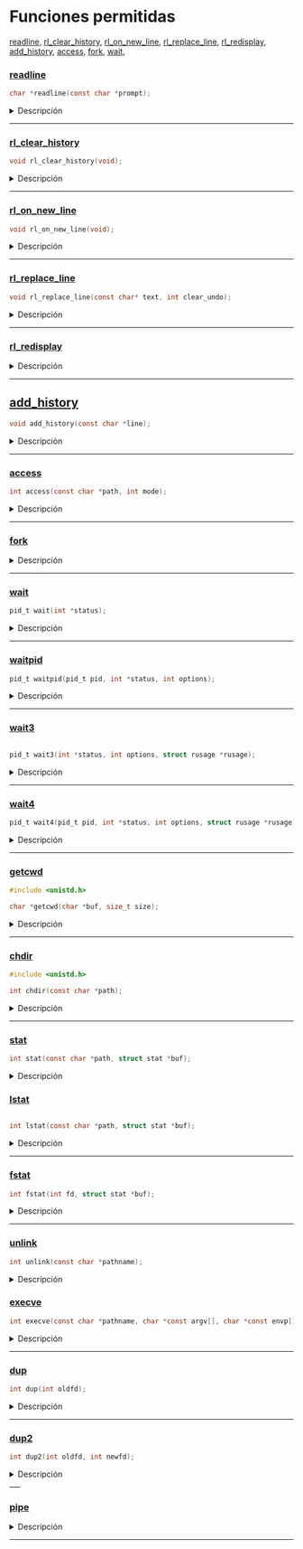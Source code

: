 # Funciones permitidas

[readline](#readline), [rl_clear_history](#rl_clear_history), [rl_on_new_line](#rl_on_new_line), [rl_replace_line](#rl_replace_line), [rl_redisplay](#rl_redisplay), [add_history](#add_history), [access](#access), [fork](#fork), [wait](#wait), 


### [readline](../funciones/permitidas/readline.c)

```c
char *readline(const char *prompt);
```

<details>
  <summary>Descripción</summary>

### [Instalar readline](./../funciones/permitidas/readline.md)

`readline()` esta incluida en la biblioteca `libreadline`, que proporcionan una funcionalidad avanzada para la lectura de líneas de entrada desde el usuario en la línea de comandos.


La función `readline()` lee una línea de entrada desde el usuario y la devuelve como un puntero a una cadena de caracteres dinámicamente asignada en memoria. La sintaxis de la función `readline()` es la siguiente:

- `prompt` es una cadena de caracteres que se muestra en la línea de comandos para indicar que se está esperando la entrada del usuario.

La función `readline()` devuelve un puntero a una cadena de caracteres que contiene la línea de entrada leída. El usuario debe liberar la memoria asignada a esta cadena utilizando la función `free()` cuando ya no se necesite.

</details>

___

### [rl_clear_history](../funciones/permitidas/rl_clear_history.c)

```c
void rl_clear_history(void);
```

<details>
  <summary>Descripción</summary>

La función `rl_clear_history` es una función de la biblioteca de línea de comandos `readline` en C, que se utiliza para borrar el historial de entrada. La función se define en el archivo de encabezado `readline/history.h`.

La función no toma argumentos y no devuelve ningún valor.

La función `rl_clear_history` borra todo el historial de entrada almacenado en la memoria por la biblioteca readline. El historial de entrada se almacena en un archivo oculto en el directorio de inicio del usuario, por lo que borrar el historial con esta función solo borra los datos de la memoria, no del archivo en sí.

Es importante tener en cuenta que la función `rl_clear_history` solo borra el historial de entrada que ha sido almacenado por la biblioteca readline. Si está utilizando otra biblioteca o un enfoque personalizado para manejar la entrada de la línea de comandos, es posible que deba implementar su propia función de limpieza de historial.

</details>

___


### [rl_on_new_line](../funciones/permitidas/rl_on_new_line.c)

```c
void rl_on_new_line(void);
```

<details>
  <summary>Descripción</summary>

La función `rl_on_new_line` es una función de la biblioteca `readline` en C, que se utiliza para notificar a la biblioteca que se ha llegado a una nueva línea en la entrada. La función se define en el archivo de encabezado `readline/readline.h`.

La función no toma argumentos y no devuelve ningún valor.

Cuando se llama a la función `rl_on_new_line`, la biblioteca `readline` procesa la línea actual de entrada y la agrega al historial. También restablece el estado de la línea de entrada a la configuración inicial para la siguiente entrada. Esta función debe llamarse siempre que se completa una línea de entrada y antes de leer una nueva línea de entrada.

</details>

___

### [rl_replace_line](../funciones/permitidas/rl_replace_line.c)

```c
void rl_replace_line(const char* text, int clear_undo);
```

<details>
  <summary>Descripción</summary>

	La función `rl_replace_line` es una función de la biblioteca `readline` en C, que se utiliza para reemplazar la línea actual de entrada con una nueva línea. La función se define en el archivo de encabezado `readline/readline.h`.

La función toma dos argumentos: 

1. `text` es un puntero a una cadena de caracteres que se utilizará para reemplazar la línea actual de entrada.
2. `clear_undo` es un valor booleano (0 o 1) que indica si se deben borrar los datos de deshacer (undo) de la línea actual de entrada antes de reemplazarla.

Cuando se llama a la función `rl_replace_line`, la biblioteca `readline` reemplaza la línea actual de entrada con la cadena de caracteres especificada en `text`. Si `clear_undo` es `1`, se borrarán los datos de deshacer (undo) de la línea actual de entrada. Si `clear_undo` es `0`, los datos de deshacer (undo) permanecerán intactos.

En este ejemplo, utilizamos un ciclo `while` para leer continuamente líneas de entrada utilizando la función `readline`. Después de procesar la entrada, llamamos a la función `rl_replace_line` para reemplazar la línea actual de entrada con una nueva línea que dice "Nueva línea". También especificamos que se deben borrar los datos de deshacer (undo) de la línea actual de entrada utilizando `1` como segundo argumento.

Luego llamamos a la función `rl_redisplay` para redibujar la nueva línea en la consola. Finalmente, liberamos la memoria utilizada por `readline` para la entrada utilizando la función `free`.

</details>

___

### [rl_redisplay](../funciones/permitidas/rl_redisplay.c)

<details>
  <summary>Descripción</summary>

  La función `rl_redisplay()` es parte de la biblioteca `readline` en C y se utiliza para redibujar la línea de entrada actual en la consola. Esto puede ser útil si necesitas actualizar la línea de entrada para que refleje un cambio en el estado del programa, por ejemplo, para mostrar un mensaje de error o para actualizar el prompt.

</details>

___

## [add_history](../funciones/permitidas/add_history.c)

```c
void add_history(const char *line);
```

<details>
  <summary>Descripción</summary>

`add_history` es una función de la biblioteca `readline` que se utiliza para agregar una línea de texto al historial de comandos. El historial de comandos es una lista de comandos previamente ingresados por el usuario, que se puede recuperar y reutilizar en la consola con el uso de teclas de flecha hacia arriba y hacia abajo. 

Donde `line` es un puntero a una cadena de caracteres que representa el comando a agregar al historial.

</details>

___

### [access](../funciones/permitidas/access.c)

```c
int access(const char *path, int mode);
```

<details>
  <summary>Descripción</summary>

se utiliza para verificar si se puede acceder a un archivo o si un archivo existe. La función devuelve un valor entero distinto de cero si se puede acceder al archivo o si el archivo existe, y devuelve cero si no se puede acceder al archivo o si el archivo no existe.

Donde `path` es un puntero a una cadena de caracteres que representa la ruta del archivo a verificar, y `mode` es un conjunto de indicadores que especifican los permisos de acceso a comprobar.

Los valores posibles de `mode` son los siguientes:

- `F_OK`: Verifica si el archivo existe.
- `R_OK`: Verifica si el archivo es legible.
- `W_OK`: Verifica si el archivo es escribible.
- `X_OK`: Verifica si el archivo es ejecutable.

</details>

___

### [fork](../funciones/permitidas/fork.c)

<details>
  <summary>Descripción</summary>

La función `fork()` se utiliza para crear un nuevo proceso a partir del proceso actual. El proceso que llama a `fork()` se conoce como proceso padre y el proceso recién creado se conoce como proceso hijo.

La función `fork()` devuelve un valor entero que representa el resultado de la llamada. Si el valor es negativo, significa que se produjo un error al crear el proceso hijo. Si el valor es cero, significa que la llamada a `fork()` se realizó correctamente en el proceso hijo. Si el valor es positivo, significa que la llamada a `fork()` se realizó correctamente en el proceso padre y el valor devuelto es el ID del proceso hijo.

</details>

___

### [wait](../funciones/permitidas/wait.c)

```c
pid_t wait(int *status);
```

<details>
  <summary>Descripción</summary>

La función `wait` en C es una llamada al sistema que suspende la ejecución del proceso actual hasta que uno de sus procesos hijos finaliza su ejecución. La función `wait` tiene la siguiente sintaxis:

Donde `status` es un puntero a una variable de tipo `int` que contiene información sobre el estado del proceso hijo que finalizó su ejecución.

A continuación, se presentan tres ejemplos que ilustran el uso de la función `wait` en C:

#### Ejemplo 1: Esperando a un proceso hijo

```c
#include <stdio.h>
#include <stdlib.h>
#include <unistd.h>
#include <sys/wait.h>

int main() {
    pid_t pid = fork();
    
    if (pid == 0) {
        // Este es el proceso hijo
        printf("Soy el proceso hijo\n");
        exit(0);
    } else if (pid > 0) {
        // Este es el proceso padre
        printf("Soy el proceso padre\n");
        wait(NULL);
        printf("El proceso hijo ha finalizado\n");
    } else {
        // Error al crear el proceso hijo
        perror("fork");
        exit(1);
    }
    
    return 0;
}
```

En este ejemplo, se crea un proceso hijo utilizando la función `fork`. El proceso hijo imprime un mensaje y sale de la ejecución utilizando la función `exit`. El proceso padre espera a que el proceso hijo finalice su ejecución utilizando la función `wait`. Una vez que el proceso hijo ha finalizado, el proceso padre imprime un mensaje indicando que el proceso hijo ha finalizado.

#### Ejemplo 2: Manejando el estado de salida del proceso hijo

```c
#include <stdio.h>
#include <stdlib.h>
#include <unistd.h>
#include <sys/wait.h>

int main() {
    pid_t pid = fork();
    int status;
    
    if (pid == 0) {
        // Este es el proceso hijo
        printf("Soy el proceso hijo\n");
        exit(1);
    } else if (pid > 0) {
        // Este es el proceso padre
        printf("Soy el proceso padre\n");
        wait(&status);
        if (WIFEXITED(status)) {
            printf("El proceso hijo ha finalizado con estado %d\n", WEXITSTATUS(status));
        } else {
            printf("El proceso hijo ha finalizado de manera anormal\n");
        }
    } else {
        // Error al crear el proceso hijo
        perror("fork");
        exit(1);
    }
    
    return 0;
}
```

En este ejemplo, se crea un proceso hijo utilizando la función `fork`. El proceso hijo imprime un mensaje y sale de la ejecución con un código de salida de 1 utilizando la función `exit`. El proceso padre espera a que el proceso hijo finalice su ejecución utilizando la función `wait` y obtiene información sobre el estado de salida del proceso hijo utilizando la macro `WIFEXITED`. Si el proceso hijo finalizó de manera normal, se imprime el estado de salida del proceso hijo utilizando la macro `WEXITSTATUS`. Si el proceso hijo finalizó de manera anormal, se imprime un mensaje indicando que el proceso hijo finalizó de manera anormal.

#### Ejemplo 3: Manejando señales del proceso hijo

```c
#include <stdio.h>
#include <stdlib.h>
#include <unistd.h>
#include <signal.h>
#include <sys/wait.h>

void handler(int sig) {
    printf("Se recibió la señal %d\n", sig);
}

int main() {
pid_t pid = fork();
if (pid == 0) {
    // Este es el proceso hijo
    printf("Soy el proceso hijo\n");
    sleep(2);
    printf("Proceso hijo terminando de manera anormal\n");
    raise(SIGTERM);
} else if (pid > 0) {
    // Este es el proceso padre
    printf("Soy el proceso padre\n");
    signal(SIGTERM, handler);
    wait(NULL);
    printf("El proceso hijo ha finalizado\n");
} else {
    // Error al crear el proceso hijo
    perror("fork");
    exit(1);
}
return 0;
}
```
Se crea un proceso hijo utilizando la función `fork`. Si `fork` devuelve 0, se está ejecutando en el proceso hijo, de lo contrario, se está ejecutando en el proceso padre. 

En el proceso hijo, se imprime un mensaje indicando que es el proceso hijo y se espera 2 segundos utilizando la función `sleep`. Luego, se imprime otro mensaje indicando que el proceso hijo está terminando de manera anormal y se envía una señal `SIGTERM` al proceso padre utilizando la función `raise`.

En el proceso padre, se establece un manejador de señal para la señal `SIGTERM` utilizando la función `signal`. Luego, se espera a que el proceso hijo finalice su ejecución utilizando la función `wait`. La función `wait` suspende la ejecución del proceso padre hasta que el proceso hijo haya terminado. Si se pasa NULL como argumento, no se devuelve ninguna información sobre el estado de salida del proceso hijo. Después de que el proceso hijo ha finalizado, se imprime un mensaje indicando que el proceso hijo ha finalizado.

En caso de que haya un error al crear el proceso hijo, se imprime un mensaje de error utilizando la función `perror` y se sale del programa utilizando la función `exit`.

Por último, se devuelve 0 para indicar que el programa ha finalizado correctamente.

</details>

___

### [waitpid](../funciones/permitidas/waitpid.c)

```c
pid_t waitpid(pid_t pid, int *status, int options);
```

<details>
  <summary>Descripción</summary>

  Se utiliza para suspender la ejecución de un proceso padre hasta que uno de sus procesos hijos termine su ejecución. Esta función permite esperar específicamente a un proceso hijo particular o a cualquier proceso hijo, según los parámetros que se le pasen.

- `pid`: El ID del proceso hijo que se desea esperar. Puede tener diferentes valores:
  - Si `pid` es igual a -1, `waitpid` espera a cualquier proceso hijo.
  - Si `pid` es igual a 0, `waitpid` espera a cualquier proceso hijo cuyo grupo de procesos sea igual al del proceso padre.
  - Si `pid` es mayor que 0, `waitpid` espera al proceso hijo con ese ID.

- `status`: Un puntero a una variable entera donde `waitpid` almacenará el estado de salida del proceso hijo. Puede ser `NULL` si no se necesita el estado de salida.

- `options`: Un entero que puede contener varias opciones que afectan el comportamiento de `waitpid`. Puede ser `0` para ninguna opción o utilizar la macro `WNOHANG` para realizar una espera no bloqueante.

**Ejemplo 1: Esperar a cualquier proceso hijo**

En este ejemplo, se utiliza `waitpid` para esperar a que cualquier proceso hijo finalice su ejecución:

```c
#include <sys/types.h>
#include <sys/wait.h>
#include <stdio.h>
#include <stdlib.h>
#include <unistd.h>

int main() {
    pid_t childPid;
    int status;

    childPid = fork();

    if (childPid == 0) {
        // Código del proceso hijo
        printf("Proceso hijo ejecutándose\n");
        sleep(2);
        exit(0);
    } else if (childPid > 0) {
        // Código del proceso padre
        printf("Proceso padre esperando a que el hijo termine\n");
        waitpid(-1, &status, 0);
        printf("Proceso hijo terminado\n");
    } else {
        perror("Error al crear el proceso hijo");
        exit(1);
    }

    return 0;
}
```

</details>

___

### [wait3](../funciones/permitidas/wait3.c)


```c

pid_t wait3(int *status, int options, struct rusage *rusage);
```

<details>
  <summary>Descripción</summary>

 Se utiliza para suspender la ejecución de un proceso padre hasta que uno de sus procesos hijos termine su ejecución y obtener información detallada sobre su estado de salida. Esta función es similar a `waitpid`, pero proporciona más información sobre el estado de salida del proceso hijo.

- `status`: Un puntero a una variable entera donde `wait3` almacenará el estado de salida del proceso hijo. Puede ser `NULL` si no se necesita el estado de salida.

- `options`: Un entero que puede contener varias opciones que afectan el comportamiento de `wait3`. Puede ser `0` para ninguna opción o utilizar la macro `WNOHANG` para realizar una espera no bloqueante.

- `rusage`: Un puntero a una estructura `rusage` donde `wait3` almacenará información detallada sobre el uso de recursos del proceso hijo, como tiempo de CPU, uso de memoria, etc. Puede ser `NULL` si no se necesita esta información.

A continuación, se presentan dos ejemplos de código para ilustrar el uso de la función `wait3`:

**Ejemplo 1: Esperar a cualquier proceso hijo y obtener información de uso de recursos**

En este ejemplo, se utiliza `wait3` para esperar a que cualquier proceso hijo finalice su ejecución y obtener información detallada sobre su uso de recursos:

```c
#include <sys/types.h>
#include <sys/wait.h>
#include <stdio.h>
#include <stdlib.h>
#include <unistd.h>
#include <sys/resource.h>

int main() {
    pid_t childPid;
    int status;
    struct rusage usage;

    childPid = fork();

    if (childPid == 0) {
        // Código del proceso hijo
        printf("Proceso hijo ejecutándose\n");
        sleep(2);
        exit(0);
    } else if (childPid > 0) {
        // Código del proceso padre
        printf("Proceso padre esperando a que el hijo termine\n");
        wait3(&status, 0, &usage);
        printf("Proceso hijo terminado\n");
        printf("Uso de recursos del hijo: Tiempo de CPU = %ld segundos, Memoria = %ld KB\n",
               usage.ru_utime.tv_sec, usage.ru_maxrss);
    } else {
        perror("Error al crear el proceso hijo");
        exit(1);
    }

    return 0;
}
```

En este ejemplo, el proceso padre crea un proceso hijo utilizando `fork`. El proceso hijo imprime un mensaje y luego se suspende durante 2 segundos usando `sleep` antes de salir con `exit(0)`. Mientras tanto, el proceso padre llama a `wait3` para esperar a que el proceso hijo termine y obtener información detallada sobre su uso de recursos. El estado de salida del proceso hijo se almacena en la variable `status`, y la información de uso de recursos se almacena en la estructura `usage`. Después de que el proceso hijo termina, el proceso padre imprime un mensaje indicando que el proceso hijo ha terminado, junto con la información de uso de recursos obtenida.

</details>

___

### [wait4](../funciones/permitidas/wait4.c)

```c
pid_t wait4(pid_t pid, int *status, int options, struct rusage *rusage);
```

<details>
  <summary>Descripción</summary>

La función `wait4` en C se utiliza para esperar a un proceso hijo específico o a cualquier proceso hijo, y permite obtener estadísticas de utilización de recursos y proporcionar opciones adicionales. Aquí tienes la sintaxis de la función `wait4`:

- `pid`: El ID del proceso hijo al que se desea esperar. Puede tener diferentes valores:
  - Si `pid` es igual a -1, `wait4` espera a cualquier proceso hijo.
  - Si `pid` es igual a 0, `wait4` espera a cualquier proceso hijo cuyo grupo de procesos sea igual al del proceso padre.
  - Si `pid` es mayor que 0, `wait4` espera al proceso hijo con ese ID.

- `status`: Un puntero a una variable entera donde `wait4` almacenará el estado de salida del proceso hijo. Puede ser `NULL` si no se necesita el estado de salida.

- `options`: Un entero que puede contener varias opciones que afectan el comportamiento de `wait4`. Puede ser `0` para ninguna opción o utilizar macros como `WNOHANG` para realizar una espera no bloqueante o `WUNTRACED` para esperar por procesos detenidos.

- `rusage`: Un puntero a una estructura `rusage` donde `wait4` almacenará información detallada sobre la utilización de recursos del proceso hijo, como tiempo de CPU, uso de memoria, etc. Puede ser `NULL` si no se necesita esta información.

Aquí tienes dos ejemplos de código para ilustrar el uso de la función `wait4`:

**Ejemplo 1: Esperar a cualquier proceso hijo y obtener información de utilización de recursos**

En este ejemplo, utilizamos `wait4` para esperar a que cualquier proceso hijo termine su ejecución y obtener información detallada sobre su utilización de recursos:

```c
#include <sys/types.h>
#include <sys/wait.h>
#include <stdio.h>
#include <stdlib.h>
#include <unistd.h>
#include <sys/resource.h>

int main() {
    pid_t childPid;
    int status;
    struct rusage usage;

    childPid = fork();

    if (childPid == 0) {
        // Código del proceso hijo
        printf("Proceso hijo ejecutándose\n");
        sleep(2);
        exit(0);
    } else if (childPid > 0) {
        // Código del proceso padre
        printf("Proceso padre esperando a que el hijo termine\n");
        wait4(-1, &status, 0, &usage);
        printf("Proceso hijo terminado\n");
        printf("Uso de recursos del hijo: Tiempo de CPU = %ld segundos, Memoria = %ld KB\n",
               usage.ru_utime.tv_sec, usage.ru_maxrss);
    } else {
        perror("Error al crear el proceso hijo");
        exit(1);
    }

    return 0
}

```

</details>

___

### [getcwd](../funciones/permitidas/getcwd.c)

```c
#include <unistd.h>

char *getcwd(char *buf, size_t size);
```

<details>
  <summary>Descripción</summary>

La función `getcwd` en C se utiliza para obtener el directorio de trabajo actual (Current Working Directory, CWD). Permite obtener la ruta absoluta del directorio en el que se encuentra actualmente el programa en ejecución.

- `buf`: Un puntero a un búfer de caracteres donde se almacenará el directorio de trabajo actual. Puede ser `NULL` para que la función asigne automáticamente un búfer.

- `size`: El tamaño del búfer especificado en `buf`.

La función `getcwd` devuelve un puntero a la cadena de caracteres que contiene el directorio de trabajo actual en caso de éxito, o `NULL` en caso de error.


**Ejemplo 1: Obtener el directorio de trabajo actual y mostrarlo por pantalla**

```c
#include <unistd.h>
#include <stdio.h>

int main() {
    char cwd[256];

    if (getcwd(cwd, sizeof(cwd)) != NULL) {
        printf("Directorio de trabajo actual: %s\n", cwd);
    } else {
        perror("Error al obtener el directorio de trabajo actual");
        return 1;
    }

    return 0;
}
```

En este ejemplo, utilizamos `getcwd` para obtener el directorio de trabajo actual y lo almacenamos en el búfer `cwd`. Luego, imprimimos el directorio de trabajo actual por pantalla. Si la función `getcwd` falla, se imprime un mensaje de error utilizando `perror`.

**Ejemplo 2: Cambiar de directorio y obtener el nuevo directorio de trabajo actual**

```c
#include <unistd.h>
#include <stdio.h>

int main() {
    char cwd[256];

    if (chdir("/tmp") == 0) {
        if (getcwd(cwd, sizeof(cwd)) != NULL) {
            printf("Nuevo directorio de trabajo actual: %s\n", cwd);
        } else {
            perror("Error al obtener el directorio de trabajo actual");
            return 1;
        }
    } else {
        perror("Error al cambiar de directorio");
        return 1;
    }

    return 0;
}
```

En este ejemplo, utilizamos `chdir` para cambiar al directorio "/tmp". Luego, utilizamos `getcwd` para obtener el nuevo directorio de trabajo actual y lo almacenamos en el búfer `cwd`. Finalmente, imprimimos el nuevo directorio de trabajo actual por pantalla. Si alguna de las funciones `chdir` o `getcwd` falla, se imprime un mensaje de error utilizando `perror`.

</details>

___

### [chdir](../funciones/permitidas/chdir.c)

```c
#include <unistd.h>

int chdir(const char *path);
```

<details>
  <summary>Descripción</summary>

  La función `chdir` en C se utiliza para cambiar el directorio de trabajo actual (Current Working Directory, CWD) a un directorio especificado. Permite cambiar el directorio en el que se encuentra el programa en ejecución.

- `path`: Una cadena de caracteres que especifica la ruta del directorio al que se desea cambiar. Puede ser una ruta absoluta o relativa.

La función `chdir` devuelve 0 en caso de éxito, indicando que el cambio de directorio se realizó correctamente, o -1 en caso de error.

**Ejemplo 1: Cambiar al directorio "/tmp"**

```c
#include <unistd.h>
#include <stdio.h>

int main() {
    if (chdir("/tmp") == 0) {
        printf("Directorio cambiado correctamente\n");
    } else {
        perror("Error al cambiar el directorio");
        return 1;
    }

    return 0;
}
```

En este ejemplo, utilizamos `chdir` para cambiar al directorio "/tmp". Si el cambio de directorio se realiza correctamente, se imprime un mensaje de éxito por pantalla. Si `chdir` falla, se imprime un mensaje de error utilizando `perror`.

**Ejemplo 2: Cambiar al directorio especificado por el usuario**

```c
#include <unistd.h>
#include <stdio.h>

int main() {
    char path[256];

    printf("Ingrese el directorio al que desea cambiar: ");
    scanf("%s", path);

    if (chdir(path) == 0) {
        printf("Directorio cambiado correctamente\n");
    } else {
        perror("Error al cambiar el directorio");
        return 1;
    }

    return 0;
}
```

En este ejemplo, solicitamos al usuario que ingrese el directorio al que desea cambiar. Almacenamos la entrada del usuario en el búfer `path` y luego utilizamos `chdir` para cambiar al directorio especificado. Si el cambio de directorio se realiza correctamente, se imprime un mensaje de éxito por pantalla. Si `chdir` falla, se imprime un mensaje de error utilizando `perror`.

</details>

___

### [stat](../funciones/permitidas/stat.c)

```c
int stat(const char *path, struct stat *buf);
```

<details>
  <summary>Descripción</summary>

  La función `stat` en C se utiliza para obtener información sobre un archivo o directorio específico. Permite obtener detalles como los permisos, tamaño, tipo de archivo, información de tiempo, etc.

- `path`: Una cadena de caracteres que especifica la ruta del archivo o directorio sobre el cual se desea obtener información.

- `buf`: Un puntero a una estructura `stat` donde se almacenarán los detalles del archivo o directorio.

La función `stat` devuelve 0 en caso de éxito, indicando que se pudo obtener la información correctamente, o -1 en caso de error.

**Ejemplo 1: Obtener información de un archivo existente**

```c
#include <stdio.h>
#include <sys/stat.h>
#include <sys/types.h>
#include <time.h>
#include <unistd.h>

int	main(void)
{
	const char	*path;
	struct stat	fileStat;

	path = "archivo.txt";
	if (stat(path, &fileStat) == 0)
	{
		printf("Información del archivo:\n");
		printf("Tamaño: %lld bytes\n", fileStat.st_size);
		printf("Permisos: %o\n", fileStat.st_mode & 0777);
		printf("Último acceso: %s", ctime(&fileStat.st_atime));
		printf("Última modificación: %s", ctime(&fileStat.st_mtime));
		printf("Último cambio de estado: %s", ctime(&fileStat.st_ctime));
	}
	else
	{
		perror("Error al obtener información del archivo");
		return (1);
	}
	return (0);
}
```

En este ejemplo, utilizamos `stat` para obtener información del archivo "archivo.txt". Si la función `stat` se ejecuta correctamente, imprimimos detalles como el tamaño, los permisos y las fechas de último acceso, modificación y cambio de estado del archivo utilizando la estructura `stat` y las funciones de la biblioteca estándar.

**Ejemplo 2: Verificar la existencia de un directorio**

```c
#include <sys/types.h>
#include <sys/stat.h>
#include <unistd.h>
#include <stdio.h>

int main() {
    const char *path = "directorio";
    struct stat dirStat;

    if (stat(path, &dirStat) == 0) {
        if (S_ISDIR(dirStat.st_mode)) {
            printf("El directorio existe\n");
        } else {
            printf("El directorio no existe\n");
        }
    } else {
        perror("Error al obtener información del directorio");
        return 1;
    }

    return 0;
}
```

En este ejemplo, utilizamos `stat` para obtener información del directorio "directorio". Si la función `stat` se ejecuta correctamente, verificamos si el archivo es un directorio utilizando la macro `S_ISDIR` y la información de permisos de la estructura `stat`. Luego, imprimimos un mensaje indicando si el directorio existe o no.

</details>

### [lstat](../funciones/permitidas/lstat.c)

```c

int lstat(const char *path, struct stat *buf);
```

<details>
  <summary>Descripción</summary>

La función `lstat` en C se utiliza para obtener información sobre un archivo o enlace simbólico específico, sin seguir el enlace simbólico para obtener información sobre el archivo al que apunta.

- `path`: Una cadena de caracteres que especifica la ruta del archivo o enlace simbólico sobre el cual se desea obtener información.

- `buf`: Un puntero a una estructura `stat` donde se almacenarán los detalles del archivo o enlace simbólico.

La función `lstat` devuelve 0 en caso de éxito, indicando que se pudo obtener la información correctamente, o -1 en caso de error.


**Ejemplo 1: Obtener información de un archivo regular**

```c
#include <sys/types.h>
#include <sys/stat.h>
#include <stdio.h>

int main() {
    const char *path = "archivo.txt";
    struct stat fileStat;

    if (lstat(path, &fileStat) == 0) {
        if (S_ISREG(fileStat.st_mode)) {
            printf("El archivo es un archivo regular\n");
            printf("Tamaño: %lld bytes\n", fileStat.st_size);
            printf("Permisos: %o\n", fileStat.st_mode & 0777);
        } else {
            printf("El archivo no es un archivo regular\n");
        }
    } else {
        perror("Error al obtener información del archivo");
        return 1;
    }

    return 0;
}
```

En este ejemplo, utilizamos `lstat` para obtener información del archivo regular "archivo.txt". Si la función `lstat` se ejecuta correctamente, verificamos si el archivo es un archivo regular utilizando la macro `S_ISREG` y la información de permisos de la estructura `stat`. Si es un archivo regular, imprimimos detalles como el tamaño y los permisos del archivo.

**Ejemplo 2: Obtener información de un enlace simbólico**

```c
#include <sys/types.h>
#include <sys/stat.h>
#include <stdio.h>

int main() {
    const char *path = "enlace_simbolico";
    struct stat fileStat;

    if (lstat(path, &fileStat) == 0) {
        if (S_ISLNK(fileStat.st_mode)) {
            printf("El archivo es un enlace simbólico\n");
            printf("Tamaño: %ld bytes\n", fileStat.st_size);
        } else {
            printf("El archivo no es un enlace simbólico\n");
        }
    } else {
        perror("Error al obtener información del enlace simbólico");
        return 1;
    }

    return 0;
}
```

En este ejemplo, utilizamos `lstat` para obtener información del enlace simbólico "enlace_simbolico". Si la función `lstat` se ejecuta correctamente, verificamos si el archivo es un enlace simbólico utilizando la macro `S_ISLNK` y la información de permisos de la estructura `stat`. Si es un enlace simbólico, imprimimos el tamaño del enlace simbólico.

</details>

___

### [fstat](../funciones/permitidas/fstat.c)

```c
int fstat(int fd, struct stat *buf);
```

<details>
  <summary>Descripción</summary>

La función `fstat` en C se utiliza para obtener información sobre un descriptor de archivo específico, proporcionando detalles sobre el archivo asociado al descriptor.

- `fd`: El descriptor de archivo del cual se desea obtener información.

- `buf`: Un puntero a una estructura `stat` donde se almacenarán los detalles del archivo asociado al descriptor.

La función `fstat` devuelve 0 en caso de éxito, indicando que se pudo obtener la información correctamente, o -1 en caso de error.

**Ejemplo 1: Obtener información de un archivo abierto**

```c
#include <sys/types.h>
#include <sys/stat.h>
#include <unistd.h>
#include <fcntl.h>
#include <stdio.h>

int main() {
    int fd = open("archivo.txt", O_RDONLY);
    if (fd == -1) {
        perror("Error al abrir el archivo");
        return 1;
    }

    struct stat fileStat;
    if (fstat(fd, &fileStat) == 0) {
        if (S_ISREG(fileStat.st_mode)) {
            printf("El archivo es un archivo regular\n");
            printf("Tamaño: %ld bytes\n", fileStat.st_size);
            printf("Permisos: %o\n", fileStat.st_mode & 0777);
        } else {
            printf("El archivo no es un archivo regular\n");
        }
    } else {
        perror("Error al obtener información del archivo");
        return 1;
    }

    close(fd);

    return 0;
}
```

En este ejemplo, abrimos el archivo "archivo.txt" utilizando la función `open` y obtenemos un descriptor de archivo `fd`. Luego, utilizamos `fstat` para obtener información del archivo asociado al descriptor. Si la función `fstat` se ejecuta correctamente, verificamos si el archivo es un archivo regular utilizando la macro `S_ISREG` y la información de permisos de la estructura `stat`. Si es un archivo regular, imprimimos detalles como el tamaño y los permisos del archivo.

**Ejemplo 2: Obtener información de la entrada estándar**

```c
#include <sys/types.h>
#include <sys/stat.h>
#include <unistd.h>
#include <stdio.h>

int main() {
    struct stat fileStat;
    if (fstat(STDIN_FILENO, &fileStat) == 0) {
        if (S_ISCHR(fileStat.st_mode)) {
            printf("El descriptor de archivo se refiere a una terminal\n");
        } else {
            printf("El descriptor de archivo no se refiere a una terminal\n");
        }
    } else {
        perror("Error al obtener información del descriptor de archivo");
        return 1;
    }

    return 0;
}
```

En este ejemplo, utilizamos `fstat` para obtener información del descriptor de archivo `STDIN_FILENO`, que representa la entrada estándar. Si la función `fstat` se ejecuta correctamente, verificamos si el descriptor de archivo se refiere a una terminal utilizando la macro `S_ISCHR` y la información de permisos de la estructura `stat`. Si es una terminal, imprimimos un mensaje indicando que el descriptor de archivo se refiere a una terminal.

</details>

___

### [unlink](../funciones/permitidas/unlink.c)

```c
int unlink(const char *pathname);
```

<details>
  <summary>Descripción</summary>

La función `unlink` en C se utiliza para eliminar un archivo del sistema de archivos.

- `pathname`: Una cadena de caracteres que especifica la ruta y nombre del archivo que se desea eliminar.

La función `unlink` devuelve 0 en caso de éxito, indicando que el archivo se eliminó correctamente, o -1 en caso de error.

**Ejemplo 1: Eliminar un archivo existente**

```c
#include <unistd.h>
#include <stdio.h>

int main() {
    const char *filename = "archivo.txt";
    
    if (unlink(filename) == 0) {
        printf("Archivo eliminado exitosamente.\n");
    } else {
        perror("Error al eliminar el archivo");
        return 1;
    }

    return 0;
}
```

En este ejemplo, utilizamos `unlink` para eliminar el archivo "archivo.txt". Si la función `unlink` se ejecuta correctamente, imprimimos un mensaje indicando que el archivo se eliminó exitosamente. En caso de error, utilizamos `perror` para imprimir un mensaje de error detallado.

**Ejemplo 2: Eliminar varios archivos**

```c
#include <unistd.h>
#include <stdio.h>

int main() {
    const char *filenames[] = {"archivo1.txt", "archivo2.txt", "archivo3.txt"};
    int numFiles = sizeof(filenames) / sizeof(filenames[0]);

    for (int i = 0; i < numFiles; i++) {
        if (unlink(filenames[i]) == 0) {
            printf("Archivo %s eliminado exitosamente.\n", filenames[i]);
        } else {
            perror("Error al eliminar el archivo");
            return 1;
        }
    }

    return 0;
}
```

En este ejemplo, utilizamos `unlink` en un bucle para eliminar varios archivos de una vez. Los nombres de los archivos se almacenan en un array `filenames`. Iteramos sobre el array y, para cada archivo, utilizamos `unlink` para eliminarlo. Si la función `unlink` se ejecuta correctamente, imprimimos un mensaje indicando que el archivo se eliminó exitosamente. En caso de error, utilizamos `perror` para imprimir un mensaje de error detallado.

</details>


### [execve](../funciones/permitidas/execve.c)

```c
int execve(const char *pathname, char *const argv[], char *const envp[]);
```

<details>
  <summary>Descripción</summary>

La función `execve` se utiliza para reemplazar la imagen del proceso actual con una nueva imagen de programa. Permite ejecutar un programa específico con argumentos y variables de entorno personalizados.

- `pathname`: Una cadena de caracteres que especifica la ruta y nombre del programa que se desea ejecutar.

- `argv`: Un arreglo de cadenas de caracteres que representan los argumentos pasados al programa. El último elemento del arreglo debe ser `NULL`.

- `envp`: Un arreglo de cadenas de caracteres que representan las variables de entorno pasadas al programa. El último elemento del arreglo debe ser `NULL`.

La función `execve` devuelve -1 en caso de error y, en caso de éxito, no se devuelve ningún valor, ya que el programa actual es reemplazado por el nuevo programa ejecutado.

Aquí tienes dos ejemplos de código que ilustran el uso de la función `execve`:

**Ejemplo 1: Ejecutar un programa con argumentos personalizados**

```c
#include <unistd.h>
#include <stdio.h>

int main() {
    char *const argv[] = {"ls", "-l", NULL};
    char *const envp[] = {NULL};

    if (execve("/bin/ls", argv, envp) == -1) {
        perror("Error al ejecutar el programa");
        return 1;
    }

    return 0;
}
```

En este ejemplo, utilizamos `execve` para ejecutar el programa `ls` con la opción `-l`. Definimos un arreglo `argv` que contiene los argumentos pasados al programa `ls`, donde el primer elemento es el nombre del programa (`ls`), el segundo elemento es la opción `-l` y el último elemento es `NULL`. El arreglo `envp` se define como `NULL` ya que no pasamos variables de entorno personalizadas. Si la función `execve` se ejecuta correctamente, el programa actual será reemplazado por el programa `ls` con los argumentos personalizados.

**Ejemplo 2: Ejecutar un programa con variables de entorno personalizadas**

```c
#include <unistd.h>
#include <stdio.h>

int main() {
    char *const argv[] = {"echo", "Hello, World!", NULL};
    char *const envp[] = {"CUSTOM_VAR=OpenAI", NULL};

    if (execve("/bin/echo", argv, envp) == -1) {
        perror("Error al ejecutar el programa");
        return 1;
    }

    return 0;
}
```

En este ejemplo, utilizamos `execve` para ejecutar el programa `echo` con el argumento `"Hello, World!"` y una variable de entorno personalizada `"CUSTOM_VAR"` establecida en `"OpenAI"`. Definimos el arreglo `argv` con el nombre del programa y el argumento, y el arreglo `envp` con la variable de entorno personalizada. Si la función `execve` se ejecuta correctamente, el programa actual será reemplazado por el programa `echo` con el argumento y la variable de entorno personalizados.

Ten en cuenta que el programa que se intenta ejecutar debe tener los permisos de ejecución adecuados y la ruta completa debe ser especificada en `pathname`. Además, debes tener cuidado al utilizar `

</details>

___

### [dup](../funciones/permitidas/dup.c)

```c
int dup(int oldfd);
```

<details>
  <summary>Descripción</summary>

La función `dup` en C se utiliza para duplicar un descriptor de archivo existente. Crea una nueva entrada en la tabla de descriptores de archivo del proceso y devuelve un nuevo descriptor de archivo que hace referencia al mismo archivo o flujo que el descriptor original.

- `oldfd`: El descriptor de archivo que se desea duplicar.

La función `dup` devuelve el nuevo descriptor de archivo en caso de éxito, o -1 en caso de error.

Aquí tienes dos ejemplos de código que ilustran el uso de la función `dup`:

**Ejemplo 1: Duplicar un descriptor de archivo**

```c
#include <unistd.h>
#include <fcntl.h>
#include <stdio.h>

int main() {
    int fd = open("archivo.txt", O_RDONLY);
    if (fd == -1) {
        perror("Error al abrir el archivo");
        return 1;
    }

    int newfd = dup(fd);
    if (newfd == -1) {
        perror("Error al duplicar el descriptor de archivo");
        return 1;
    }

    printf("Descriptor de archivo original: %d\n", fd);
    printf("Nuevo descriptor de archivo: %d\n", newfd);

    close(fd);
    close(newfd);

    return 0;
}
```

En este ejemplo, abrimos el archivo "archivo.txt" utilizando la función `open` y obtenemos un descriptor de archivo `fd`. Luego, utilizamos `dup` para duplicar el descriptor `fd` y obtener un nuevo descriptor `newfd`. Imprimimos ambos descriptores de archivo para verificar que son diferentes. Luego, cerramos ambos descriptores de archivo.

</details>

___

### [dup2](../funciones/dup2.c)


```c
int dup2(int oldfd, int newfd);
```

<details>
  <summary>Descripción</summary>

La función `dup2` en C se utiliza para duplicar un descriptor de archivo existente en otro descriptor de archivo específico. Permite especificar un descriptor de archivo de destino en lugar de dejar que el sistema operativo seleccione automáticamente el siguiente descriptor disponible.

- `oldfd`: El descriptor de archivo que se desea duplicar.
- `newfd`: El descriptor de archivo de destino donde se colocará la duplicación.

La función `dup2` devuelve el nuevo descriptor de archivo en caso de éxito, o -1 en caso de error.


**Ejemplo 1: Redirigir la salida estándar a un archivo**

```c
#include <unistd.h>
#include <fcntl.h>
#include <stdio.h>

int main() {
    int fd = open("salida.txt", O_WRONLY | O_CREAT | O_TRUNC, 0666);
    if (fd == -1) {
        perror("Error al abrir el archivo");
        return 1;
    }

    if (dup2(fd, STDOUT_FILENO) == -1) {
        perror("Error al redirigir la salida estándar");
        return 1;
    }

    printf("Este texto se escribirá en el archivo salida.txt\n");

    close(fd);

    return 0;
}
```

En este ejemplo, abrimos el archivo "salida.txt" utilizando la función `open` en modo de escritura (`O_WRONLY`). Si el archivo no existe, se crea. Si ya existe, se trunca a un tamaño de cero. Obtenemos un descriptor de archivo `fd` para este archivo.

Luego, utilizamos `dup2` para duplicar el descriptor `fd` y asignarlo al descriptor de archivo de la salida estándar (`STDOUT_FILENO`). De esta manera, cualquier salida escrita en `stdout` se redirigirá al archivo "salida.txt". En este ejemplo, utilizamos `printf` para imprimir un mensaje, pero en lugar de mostrarse en la consola, se escribirá en el archivo.

Cerramos el descriptor de archivo `fd` ya que no lo necesitamos más.

**Ejemplo 2: Duplicar un descriptor de archivo en un descriptor específico**

```c
#include <unistd.h>
#include <fcntl.h>
#include <stdio.h>

int main() {
    int fd = open("archivo.txt", O_RDONLY);
    if (fd == -1) {
        perror("Error al abrir el archivo");
        return 1;
    }

    int newfd = open("copia.txt", O_WRONLY | O_CREAT | O_TRUNC, 0666);
    if (newfd == -1) {
        perror("Error al abrir el archivo de destino");
        return 1;
    }

    if (dup2(fd, newfd) == -1) {
        perror("Error al duplicar el descriptor de archivo");
        return 1;
    }

    printf("Archivo duplicado exitosamente.\n");

    close(fd);
    close(newfd);

    return 0;
}
```

En este ejemplo, abrimos el archivo "archivo.txt" en modo de lectura (`O_RDONLY`) y obtenemos un descriptor de archivo `fd`. Luego, abrimos el archivo "copia.txt" en modo de escritura (`O_WRONLY | O_CREAT | O_TRUNC`) y obtenemos un nuevo descriptor de archivo `new
</details>
___

### [pipe](../funciones/permitidas/pipe.c)

<details>
  <summary>Descripción</summary>

La función `pipe` se utiliza para crear una tubería o canal de comunicación unidireccional entre dos procesos. Permite la transferencia de datos de un proceso a otro, donde un proceso actúa como el escritor (productor) y el otro proceso actúa como el lector (consumidor) de los datos.

**Ejemplo 1: Comunicación entre procesos padre e hijo**

En este ejemplo, se crea una tubería entre un proceso padre y un proceso hijo. El proceso hijo enviará un mensaje al proceso padre a través de la tubería, y el proceso padre lo leerá y lo imprimirá en la salida estándar.

```c
#include <stdio.h>
#include <unistd.h>
#include <stdlib.h>
#include <string.h>

int main() {
    int fd[2]; // Arreglo de descriptores de archivo para la tubería
    char message[] = "Hola desde el proceso hijo";

    if (pipe(fd) == -1) {
        perror("Error al crear la tubería");
        exit(EXIT_FAILURE);
    }

    pid_t pid = fork();
    if (pid == -1) {
        perror("Error al crear el proceso hijo");
        exit(EXIT_FAILURE);
    }

    if (pid == 0) {
        // Proceso hijo
        close(fd[0]); // Cierra el extremo de lectura de la tubería

        write(fd[1], message, strlen(message) + 1); // Escribe el mensaje en la tubería

        close(fd[1]); // Cierra el extremo de escritura de la tubería

        exit(EXIT_SUCCESS);
    } else {
        // Proceso padre
        close(fd[1]); // Cierra el extremo de escritura de la tubería

        char received_message[100];
        read(fd[0], received_message, sizeof(received_message)); // Lee el mensaje de la tubería

        printf("Mensaje recibido: %s\n", received_message);

        close(fd[0]); // Cierra el extremo de lectura de la tubería
    }

    return 0;
}
```

En este ejemplo, se utiliza `pipe` para crear la tubería en el arreglo `fd`. El proceso padre cierra el extremo de escritura de la tubería (`fd[1]`) y lee el mensaje del extremo de lectura de la tubería (`fd[0]`). El proceso hijo cierra el extremo de lectura de la tubería (`fd[0]`) y escribe el mensaje en el extremo de escritura de la tubería (`fd[1]`).

**Ejemplo 2: Comunicación entre procesos mediante redirección**

En este ejemplo, se redirige la salida de un proceso hijo hacia la entrada de otro proceso padre utilizando `pipe`.

```c
#include <stdio.h>
#include <unistd.h>
#include <stdlib.h>

int main() {
    int fd[2]; // Arreglo de descriptores de archivo para la tubería

    if (pipe(fd) == -1) {
        perror("Error al crear la tubería");
        exit(EXIT_FAILURE);
    }

    pid_t pid = fork();
    if (pid == -1) {
        perror("Error al crear el proceso hijo");
        exit(EXIT_FAILURE);
    }

    if (pid == 0) {
        // Proceso hijo
                close(fd[0]); // Cierra el extremo de lectura de la tubería

        dup2(fd[1], STDOUT_FILENO); // Redirige la salida estándar al extremo de escritura de la tubería

        // Ejecuta el comando 'ls' y redirige su salida al proceso padre
        execlp("ls", "ls", NULL);

        close(fd[1]); // Cierra el extremo de escritura de la tubería

        exit(EXIT_SUCCESS);
    } else {
        // Proceso padre
        close(fd[1]); // Cierra el extremo de escritura de la tubería

        dup2(fd[0], STDIN_FILENO); // Redirige la entrada estándar al extremo de lectura de la tubería

        // Lee y muestra la salida del proceso hijo
        char buffer[256];
        ssize_t bytesRead;
        while ((bytesRead = read(STDIN_FILENO, buffer, sizeof(buffer))) > 0) {
            write(STDOUT_FILENO, buffer, bytesRead);
        }

        close(fd[0]); // Cierra el extremo de lectura de la tubería
    }

    return 0;
}
```

En este ejemplo, se utiliza `pipe` para crear la tubería en el arreglo `fd`. El proceso hijo cierra el extremo de lectura de la tubería (`fd[0]`) y redirige su salida estándar al extremo de escritura de la tubería (`fd[1]`) utilizando `dup2`. Luego, ejecuta el comando "ls" utilizando `execlp`, lo cual redirige la salida del comando hacia el proceso padre. El proceso padre cierra el extremo de escritura de la tubería (`fd[1]`) y redirige su entrada estándar al extremo de lectura de la tubería (`fd[0]`) utilizando `dup2`. Luego, lee los datos del proceso hijo desde la entrada estándar y los muestra en la salida estándar.

</details>

___

